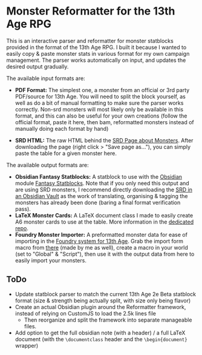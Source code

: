 # Monster Reformatter for the 13th Age RPG

This is an interactive parser and reformatter for monster statblocks provided in the format of the 13th Age RPG. I built it because I wanted to easily copy & paste monster stats in various format for my own campaign management. The parser works automatically on input, and updates the desired output gradually.

The available input formats are:

- **PDF Format:** The simplest one, a monster from an official or 3rd party PDF/source for 13th Age.
  You will need to split the block yourself, as well as do a bit of manual formatting to make sure the parser works correctly. Non-srd monsters will most likely only be available in this format, and this can also be useful for your own creations (follow the official format, paste it here, then bam, reformatted monsters instead of manually doing each format by hand)

* **SRD HTML:** The raw HTML behind the [SRD Page about Monsters](https://www.13thagesrd.com/monsters/). After downloading the page (right click > "Save page as..."), you can simply paste the table for a given monster here.

The available output formats are:

- **Obsidian Fantasy Statblocks:** A statblock to use with the [Obsidian](https://obsidian.md/) module [Fantasy Statblocks](https://github.com/javalent/fantasy-statblocks). Note that if you only need this output and are using SRD monsters, I recommend directly downloading the [SRD in an Obsidian Vault](https://github.com/Obsidian-TTRPG-Community/13th-Age-SRD-Markdown) as the work of translating, organising & tagging the monsters has already been done (baring a final format verification pass).
- **LaTeX Monster Cards:** A LaTeX document class I made to easily create A6 monster cards to use at the table. More information in the [dedicated repo](https://github.com/freohr/13a-monster-cards).
- **Foundry Monster Importer:** A preformatted monster data for ease of importing in the [Foundry system for 13th Age](https://foundryvtt.com/packages/archmage). Grab the import form macro from [there](https://github.com/freohr/13a-uni-parser/raw/main/foundry-import-macro.js) (made by me as well), create a macro in your world (set to "Global" & "Script"), then use it with the output data from here to easily import your monsters.

## ToDo

- Update statblock parser to match the current 13th Age 2e Beta statblock format (size & strength being actually split, with size only being flavor)
- Create an actual Obsidian plugin around the Reformatter framework, instead of relying on CustomJS to load the 2.5k lines file
  - Then reorganize and split the framework into separate manageable files.
- Add option to get the full obsidian note (with a header) / a full LaTeX document (with the `\documentclass` header and the `\begin{document}` wrapper)
